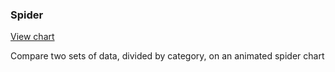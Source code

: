 ### Spider

[View chart](https://jibeetz.github.io/d3/app/spider/)

Compare two sets of data, divided by category, on an animated spider chart